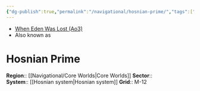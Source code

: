 ```yaml
---
{"dg-publish":true,"permalink":"/navigational/hosnian-prime/","tags":["map","planet","core","unfinished"]}
---
```


- [When Eden Was Lost (Ao3)](https://archiveofourown.org/works/19334440/chapters/45992584)
- Also known as
# Hosnian Prime

**Region**::  [[Navigational/Core Worlds\|Core Worlds]]
**Sector**::  
**System**::  [[Hosnian system\|Hosnian system]]
**Grid**::  M-12